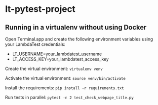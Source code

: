 # lt-pytest-project

## Running in a virtualenv without using Docker

Open Terminal.app and create the following environment variables using your LambdaTest credentials:

- LT_USERNAME=your_lambdatest_username
- LT_ACCESS_KEY=your_lambdatest_access_key

Create the virtual environment:
```virtualenv venv```

Activate the virtual environment:
```source venv/bin/activate```

Install the requirements:
```pip install -r requirements.txt```

Run tests in parallel:
```pytest -n 2 test_check_webpage_title.py```